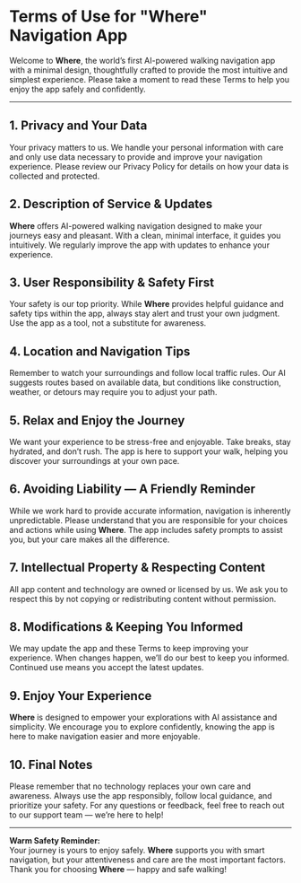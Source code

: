 
# Terms of Use for "Where" Navigation App

Welcome to **Where**, the world’s first AI-powered walking navigation app with a minimal design, thoughtfully crafted to provide the most intuitive and simplest experience. Please take a moment to read these Terms to help you enjoy the app safely and confidently.

---

## 1. Privacy and Your Data  
Your privacy matters to us. We handle your personal information with care and only use data necessary to provide and improve your navigation experience. Please review our Privacy Policy for details on how your data is collected and protected.

## 2. Description of Service & Updates  
**Where** offers AI-powered walking navigation designed to make your journeys easy and pleasant. With a clean, minimal interface, it guides you intuitively. We regularly improve the app with updates to enhance your experience.

## 3. User Responsibility & Safety First  
Your safety is our top priority. While **Where** provides helpful guidance and safety tips within the app, always stay alert and trust your own judgment. Use the app as a tool, not a substitute for awareness.

## 4. Location and Navigation Tips  
Remember to watch your surroundings and follow local traffic rules. Our AI suggests routes based on available data, but conditions like construction, weather, or detours may require you to adjust your path.

## 5. Relax and Enjoy the Journey  
We want your experience to be stress-free and enjoyable. Take breaks, stay hydrated, and don’t rush. The app is here to support your walk, helping you discover your surroundings at your own pace.

## 6. Avoiding Liability — A Friendly Reminder  
While we work hard to provide accurate information, navigation is inherently unpredictable. Please understand that you are responsible for your choices and actions while using **Where**. The app includes safety prompts to assist you, but your care makes all the difference.

## 7. Intellectual Property & Respecting Content  
All app content and technology are owned or licensed by us. We ask you to respect this by not copying or redistributing content without permission.

## 8. Modifications & Keeping You Informed  
We may update the app and these Terms to keep improving your experience. When changes happen, we’ll do our best to keep you informed. Continued use means you accept the latest updates.

## 9. Enjoy Your Experience  
**Where** is designed to empower your explorations with AI assistance and simplicity. We encourage you to explore confidently, knowing the app is here to make navigation easier and more enjoyable.

## 10. Final Notes  
Please remember that no technology replaces your own care and awareness. Always use the app responsibly, follow local guidance, and prioritize your safety. For any questions or feedback, feel free to reach out to our support team — we’re here to help!

---

**Warm Safety Reminder:**  
Your journey is yours to enjoy safely. **Where** supports you with smart navigation, but your attentiveness and care are the most important factors. Thank you for choosing **Where** — happy and safe walking!
